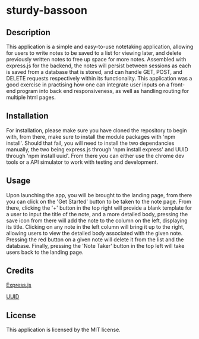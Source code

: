 # sturdy-bassoon

## Description

This application is a simple and easy-to-use notetaking application, allowing for users to write notes to be saved to a list for viewing later, and delete previously
written notes to free up space for more notes. Assembled with express.js for the backend, the notes will persist between sessions as each is saved from a database that is stored, and can handle GET, POST, and DELETE requests respectively within its functionality. This application was a good exercise in practising how one can integrate
user inputs on a front-end program into back end responsiveness, as well as handling routing for multiple html pages.

## Installation

For installation, please make sure you have cloned the repository to begin with, from there, make sure to install the module packages with 'npm install'. Should that
fail, you will need to install the two dependancies manually, the two being express.js through 'npm install express' and UUID through 'npm install uuid'. From there you
can either use the chrome dev tools or a API simulator to work with testing and development.

## Usage

Upon launching the app, you will be brought to the landing page, from there you can click on the 'Get Started' button to be taken to the note page. From there, clicking
the '+' button in the top right will provide a blank template for a user to input the title of the note, and a more detailed body, pressing the save icon from there will
add the note to the column on the left, displaying its title. Clicking on any note in the left column will bring it up to the right, allowing users to view the detailed
body associated with the given note. Pressing the red button on a given note will delete it from the list and the database. Finally, pressing the 'Note Taker' button
in the top left will take users back to the landing page.



## Credits

[Express.js](https://expressjs.com/)

[UUID](https://www.npmjs.com/package/uuid)

## License

This application is licensed by the MIT license.
